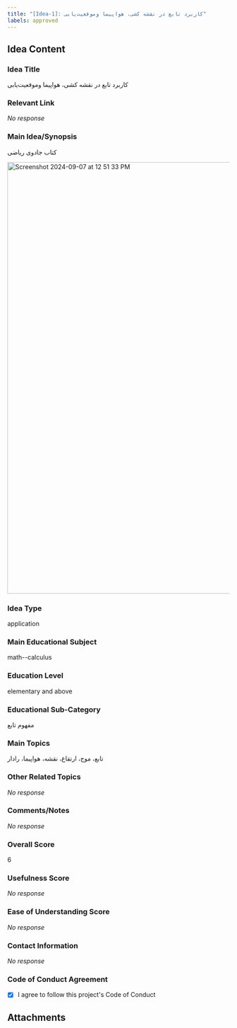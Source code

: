 ```yaml
---
title: "[Idea-1]: کاربرد تابع در نقشه کشی، هواپیما وموقعیت‌یابی"
labels: approved
---
```


## Idea Content

### Idea Title

کاربرد تابع در نقشه کشی، هواپیما وموقعیت‌یابی

### Relevant Link

_No response_

### Main Idea/Synopsis

کتاب جادوی ریاضی

<img width="976" alt="Screenshot 2024-09-07 at 12 51 33 PM" src="https://github.com/user-attachments/assets/6705efd0-db51-4696-b829-b3fa596a2b29">

### Idea Type


application

### Main Educational Subject

math--calculus

### Education Level

elementary and above

### Educational Sub-Category

مفهوم تابع

### Main Topics

تابع، موج، ارتقاع، نقشه، هواپیما، رادار

### Other Related Topics

_No response_

### Comments/Notes

_No response_

### Overall Score

6

### Usefulness Score

_No response_

### Ease of Understanding Score

_No response_

### Contact Information

_No response_

### Code of Conduct Agreement

- [X] I agree to follow this project's Code of Conduct

## Attachments

